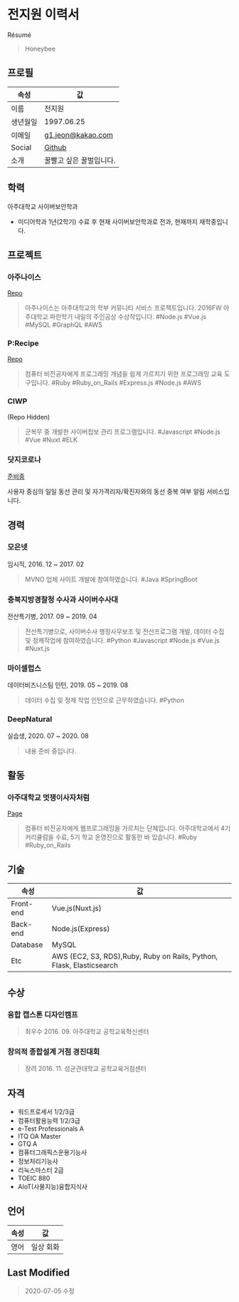 # 전지원 이력서

Résumé
> Honeybee

## 프로필

|속성|값|
|---|---|
|이름|전지원|
|생년월일|1997.06.25|
|이메일|g1.jeon@kakao.com|
|Social|[Github](http://github.com/g1-tommy)|
|소개|꿀빨고 싶은 꿀벌입니다.|

## 학력

아주대학교 사이버보안학과

- 미디어학과 1년(2학기) 수료 후 현재 사이버보안학과로 전과, 현재까지 재학중입니다.

## 프로젝트

### 아주나이스

[Repo](http://github.com/bbansrun/AjouNICE)

> 아주나이스는 아주대학교의 학부 커뮤니티 서비스 프로젝트입니다. 2016FW 아주대학교 파란학기 내일의 주인공상 수상작입니다. #Node.js #Vue.js #MySQL #GraphQL #AWS

### P:Recipe

[Repo](http://github.com/g1-tommy/PRecipe)

> 컴퓨터 비전공자에게 프로그래밍 개념을 쉽게 가르치기 위한 프로그래밍 교육 도구입니다. #Ruby #Ruby_on_Rails #Express.js #Node.js #AWS

### CIWP

(Repo Hidden)

> 군복무 중 개발한 사이버첩보 관리 프로그램입니다. #Javascript #Node.js #Vue #Nuxt #ELK

### 닷지코로나

[준비중](?)

사용자 중심의 일일 동선 관리 및 자가격리자/확진자와의 동선 중복 여부 알림 서비스입니다.

## 경력

### 모은넷

임시직, 2016. 12 ~ 2017. 02
> MVNO 업체 사이트 개발에 참여하였습니다. #Java #SpringBoot

### 충북지방경찰청 수사과 사이버수사대

전산특기병, 2017. 09 ~ 2019. 04
> 전산특기병으로, 사이버수사 행정사무보조 및 전산프로그램 개발, 데이터 수집 및 정제작업에 참여하였습니다. #Python #Javascript #Node.js #Vue.js #Nuxt.js

### 마이셀럽스

데이터비즈니스팀 인턴, 2019. 05 ~ 2019. 08
> 데이터 수집 및 정제 작업 인턴으로 근무하였습니다. #Python

### DeepNatural

실습생, 2020. 07 ~ 2020. 08
> 내용 준비 중입니다.

## 활동

### 아주대학교 멋쟁이사자처럼

[Page](http://github.com/aulikelion)

> 컴퓨터 비전공자에게 웹프로그래밍을 가르치는 단체입니다. 아주대학교에서 4기 커리큘럼을 수료, 5기 학교 운영진으로 활동한 바 있습니다. #Ruby #Ruby_on_Rails

## 기술

|속성|값|
|---|---|
|Front-end|Vue.js(Nuxt.js)|
|Back-end|Node.js(Express)|
|Database|MySQL|
|Etc|AWS (EC2, S3, RDS),Ruby, Ruby on Rails, Python, Flask, Elasticsearch|

## 수상

### 융합 캡스톤 디자인캠프

> 최우수 2016. 09. 아주대학교 공학교육혁신센터

### 창의적 종합설계 거점 경진대회

> 장려 2016. 11. 성균관대학교 공학교육거점센터

## 자격

- 워드프로세서 1/2/3급
- 컴퓨터활용능력 1/2/3급
- e-Test Professionals A
- ITQ OA Master
- GTQ A
- 컴퓨터그래픽스운용기능사
- 정보처리기능사
- 리눅스마스터 2급
- TOEIC 880
- AIoT(사물지능)융합지식사

## 언어

|속성|값|
|---|---|
|영어|일상 회화|

## Last Modified

> 2020-07-05 수정
